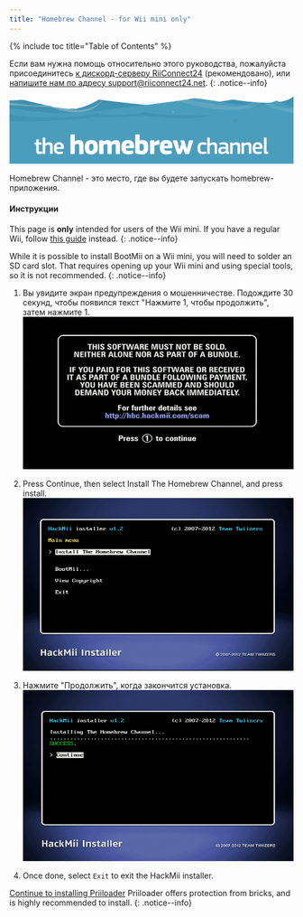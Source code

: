 ```yaml
---
title: "Homebrew Channel - for Wii mini only"
---
```


{% include toc title="Table of Contents" %}

Если вам нужна помощь относительно этого руководства, пожалуйста присоединитесь [к дискорд-серверу RiiConnect24](https://discord.gg/rc24) (рекомендовано), или [напишите нам по адресу support@riiconnect24.net](mailto:support@riiconnect24.net).
{: .notice--info}

![Логотип HBC](/images/hbc.png)

Homebrew Channel - это место, где вы будете запускать homebrew-приложения.

#### Инструкции
This page is **only** intended for users of the Wii mini. If you have a regular Wii, follow [this guide](hbc) instead.
{: .notice--info}

While it is possible to install BootMii on a Wii mini, you will need to solder an SD card slot. That requires opening up your Wii mini and using special tools, so it is not recommended.
{: .notice--info}

1. Вы увидите экран предупреждения о мошенничестве. Подождите 30 секунд, чтобы появился текст "Нажмите 1, чтобы продолжить", затем нажмите 1. ![Экран предупреждения о мошенничестве](/images/Wii/ScamScreen.png)

1. Press Continue, then select Install The Homebrew Channel, and press install. ![Установите Homebrew Channel](/images/Wii/InstallHomebrewChannel.png)

1. Нажмите "Продолжить", когда закончится установка. ![Успешная установка Homebrew Channel](/images/Wii/SuccessHBC.png)

1. Once done, select `Exit` to exit the HackMii installer.

[Continue to installing Priiloader](priiloader) Priiloader offers protection from bricks, and is highly recommended to install.
{: .notice--info}

